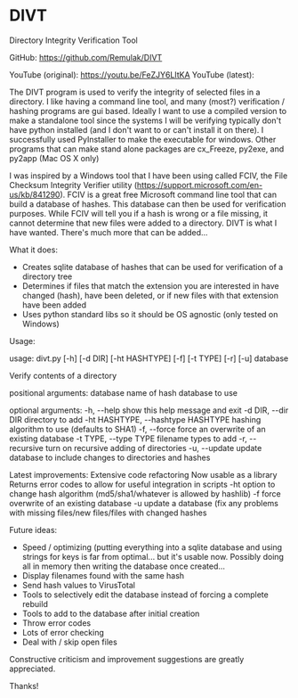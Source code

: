# DIVT

Directory Integrity Verification Tool

GitHub: https://github.com/Remulak/DIVT

YouTube (original): https://youtu.be/FeZJY6LItKA
YouTube (latest):

The DIVT program is used to verify the integrity of selected files in a directory.  I like having a command line tool, and many (most?) verification / hashing programs are gui based.  Ideally I want to use a compiled version to make a standalone tool since the systems I will be verifying typically don't have python installed (and I don't want to or can't install it on there).  I successfully used PyInstaller to make the executable for windows.  Other programs that can make stand alone packages are cx_Freeze, py2exe, and py2app (Mac OS X only)

I was inspired by a Windows tool that I have been using called FCIV, the File Checksum Integrity Verifier utility (https://support.microsoft.com/en-us/kb/841290).  FCIV is a great free Microsoft command line tool that can build a database of hashes.  This database can then be used for verification purposes.  While FCIV will tell you if a hash is wrong or a file missing, it cannot determine that new files were added to a directory.  DIVT is what I have wanted.  There's much more that can be added...

What it does:

+ Creates sqlite database of hashes that can be used for verification of a directory tree
+ Determines if files that match the extension you are interested in have changed (hash), have been deleted, or if new files with that extension have been added
+ Uses python standard libs so it should be OS agnostic (only tested on Windows)

<p>Usage:</p>

<p>usage: divt.py [-h] [-d DIR] [-ht HASHTYPE] [-f] [-t TYPE] [-r] [-u] database</p>

<p>Verify contents of a directory</p>

<p>positional arguments:  database name of hash database to use</p>

<p>optional arguments:  -h, --help show this help message and exit  -d DIR, --dir DIR directory to add  -ht HASHTYPE, --hashtype HASHTYPE  hashing algorithm to use (defaults to SHA1)  -f, --force force an overwrite of an existing database  -t TYPE, --type TYPE filename types to add  -r, --recursive turn on recursive adding of directories  -u, --update update database to include changes to directories and  hashes</p>

Latest improvements:
Extensive code refactoring
Now usable as a library
Returns error codes to allow for useful integration in scripts
-ht option to change hash algorithm (md5/sha1/whatever is allowed by hashlib)
-f force overwrite of an existing database
-u update a database (fix any problems with missing files/new files/files with changed hashes

Future ideas:

+ Speed / optimizing (putting everything into a sqlite database and using strings for keys is far from optimal... but it's usable now.  Possibly doing all in memory then writing the database once created...
+ Display filenames found with the same hash
+ Send hash values to VirusTotal
+ Tools to selectively edit the database instead of forcing a complete rebuild
+ Tools to add to the database after initial creation
+ Throw error codes
+ Lots of error checking
+ Deal with / skip open files

Constructive criticism and improvement suggestions are greatly appreciated.

Thanks!

